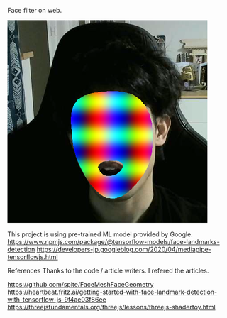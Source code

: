 Face filter on web.

![screen](capture.png)

This project is using pre-trained ML model provided by Google.
https://www.npmjs.com/package/@tensorflow-models/face-landmarks-detection
https://developers-jp.googleblog.com/2020/04/mediapipe-tensorflowjs.html


References
Thanks to the code / article writers. I refered the articles.

https://github.com/spite/FaceMeshFaceGeometry
https://heartbeat.fritz.ai/getting-started-with-face-landmark-detection-with-tensorflow-js-9f4ae03f86ee
https://threejsfundamentals.org/threejs/lessons/threejs-shadertoy.html